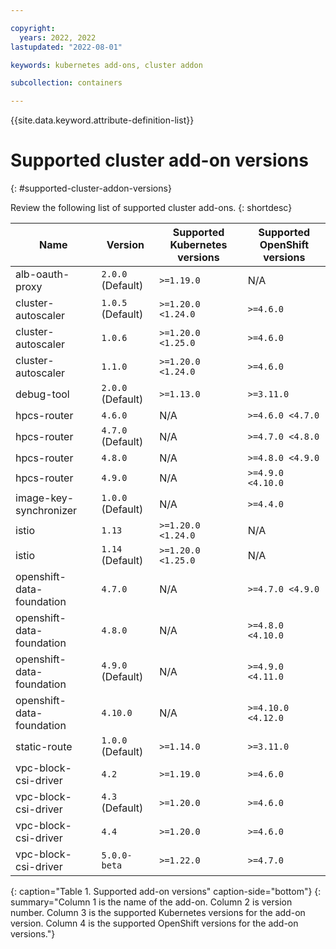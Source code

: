 ```yaml
---

copyright: 
  years: 2022, 2022
lastupdated: "2022-08-01"

keywords: kubernetes add-ons, cluster addon

subcollection: containers

---
```


{{site.data.keyword.attribute-definition-list}}

# Supported cluster add-on versions
{: #supported-cluster-addon-versions}

Review the following list of supported cluster add-ons.
{: shortdesc}

| Name | Version | Supported Kubernetes versions | Supported OpenShift versions |
| --- | --- | --- | --- |
| alb-oauth-proxy | `2.0.0` (Default) | `>=1.19.0` |  N/A  |
| cluster-autoscaler | `1.0.5` (Default) | `>=1.20.0 <1.24.0` | `>=4.6.0` |
| cluster-autoscaler | `1.0.6`  | `>=1.20.0 <1.25.0` | `>=4.6.0` |
| cluster-autoscaler | `1.1.0`  | `>=1.20.0 <1.24.0` | `>=4.6.0` |
| debug-tool | `2.0.0` (Default) | `>=1.13.0` | `>=3.11.0` |
| hpcs-router | `4.6.0`  |  N/A  | `>=4.6.0 <4.7.0` |
| hpcs-router | `4.7.0` (Default) |  N/A  | `>=4.7.0 <4.8.0` |
| hpcs-router | `4.8.0`  |  N/A  | `>=4.8.0 <4.9.0` |
| hpcs-router | `4.9.0`  |  N/A  | `>=4.9.0 <4.10.0` |
| image-key-synchronizer | `1.0.0` (Default) |  N/A  | `>=4.4.0` |
| istio | `1.13`  | `>=1.20.0 <1.24.0` |  N/A  |
| istio | `1.14` (Default) | `>=1.20.0 <1.25.0` |  N/A  |
| openshift-data-foundation | `4.7.0`  |  N/A  | `>=4.7.0 <4.9.0` |
| openshift-data-foundation | `4.8.0`  |  N/A  | `>=4.8.0 <4.10.0` |
| openshift-data-foundation | `4.9.0` (Default) |  N/A  | `>=4.9.0 <4.11.0` |
| openshift-data-foundation | `4.10.0`  |  N/A  | `>=4.10.0 <4.12.0` |
| static-route | `1.0.0` (Default) | `>=1.14.0` | `>=3.11.0` |
| vpc-block-csi-driver | `4.2`  | `>=1.19.0` | `>=4.6.0` |
| vpc-block-csi-driver | `4.3` (Default) | `>=1.20.0` | `>=4.6.0` |
| vpc-block-csi-driver | `4.4`  | `>=1.20.0` | `>=4.6.0` |
| vpc-block-csi-driver | `5.0.0-beta`  | `>=1.22.0` | `>=4.7.0` |
{: caption="Table 1. Supported add-on versions" caption-side="bottom"}
{: summary="Column 1 is the name of the add-on. Column 2 is version number. Column 3 is the supported Kubernetes versions for the add-on version. Column 4 is the supported OpenShift versions for the add-on versions."}


